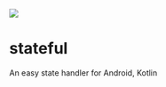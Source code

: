 [![](https://jitpack.io/v/desertroad/stateful.svg)](https://jitpack.io/#desertroad/stateful)

# stateful
An easy state handler for Android, Kotlin
